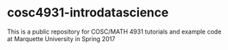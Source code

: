 # cosc4931-introdatascience
This is a public repository for COSC/MATH 4931 tutorials and example code at Marquette University in Spring 2017 
